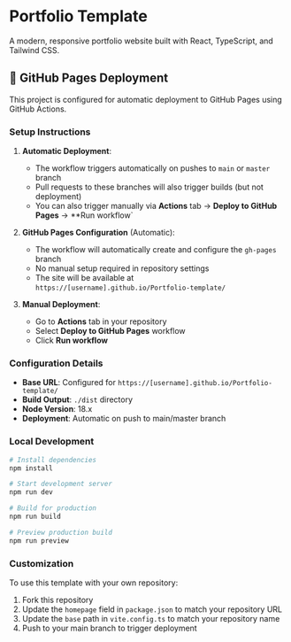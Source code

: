 # Portfolio Template

A modern, responsive portfolio website built with React, TypeScript, and Tailwind CSS.

## 🚀 GitHub Pages Deployment

This project is configured for automatic deployment to GitHub Pages using GitHub Actions.

### Setup Instructions

1. **Automatic Deployment**:
   - The workflow triggers automatically on pushes to `main` or `master` branch
   - Pull requests to these branches will also trigger builds (but not deployment)
   - You can also trigger manually via **Actions** tab → **Deploy to GitHub Pages** → **Run workflow`

2. **GitHub Pages Configuration** (Automatic):
   - The workflow will automatically create and configure the `gh-pages` branch
   - No manual setup required in repository settings
   - The site will be available at `https://[username].github.io/Portfolio-template/`

3. **Manual Deployment**:
   - Go to **Actions** tab in your repository
   - Select **Deploy to GitHub Pages** workflow
   - Click **Run workflow**

### Configuration Details

- **Base URL**: Configured for `https://[username].github.io/Portfolio-template/`
- **Build Output**: `./dist` directory
- **Node Version**: 18.x
- **Deployment**: Automatic on push to main/master branch

### Local Development

```bash
# Install dependencies
npm install

# Start development server
npm run dev

# Build for production
npm run build

# Preview production build
npm run preview
```

### Customization

To use this template with your own repository:

1. Fork this repository
2. Update the `homepage` field in `package.json` to match your repository URL
3. Update the `base` path in `vite.config.ts` to match your repository name
4. Push to your main branch to trigger deployment
